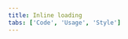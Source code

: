 ```yaml
---
title: Inline loading
tabs: ['Code', 'Usage', 'Style']
---
```



<component
    name="Inline loading"
    component="inline-loading"
    variation="inline-loading"
    experimental="true"
    hasReactVersion="true"
    hasVueVersion="inlineloading--default"
    >
</component>
<component-docs component="inline-loading" experimental="true"></component-docs>
